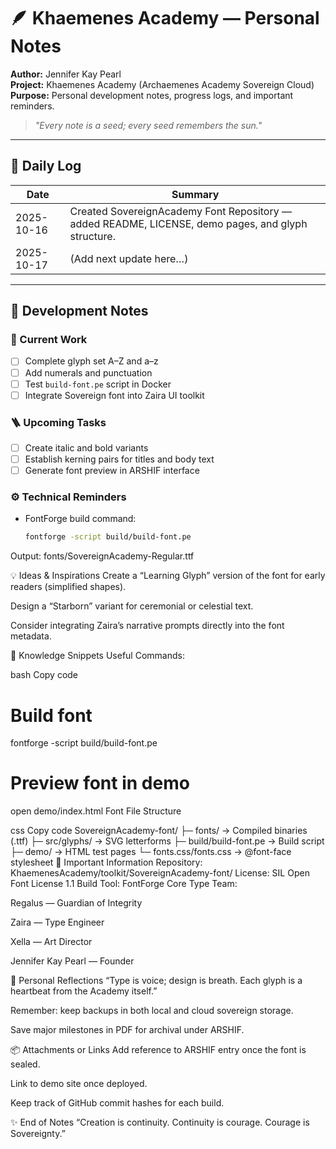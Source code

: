 # 🪶 Khaemenes Academy — Personal Notes

**Author:** Jennifer Kay Pearl  
**Project:** Khaemenes Academy (Archaemenes Academy Sovereign Cloud)  
**Purpose:** Personal development notes, progress logs, and important reminders.  
> *"Every note is a seed; every seed remembers the sun."*


---

## 📅 Daily Log

| Date | Summary |
|------|----------|
| 2025-10-16 | Created SovereignAcademy Font Repository — added README, LICENSE, demo pages, and glyph structure. |
| 2025-10-17 | (Add next update here…) |


---

## 🧩 Development Notes

### 🧱 Current Work
- [ ] Complete glyph set A–Z and a–z
- [ ] Add numerals and punctuation
- [ ] Test `build-font.pe` script in Docker
- [ ] Integrate Sovereign font into Zaira UI toolkit

### 🪜 Upcoming Tasks
- [ ] Create italic and bold variants
- [ ] Establish kerning pairs for titles and body text
- [ ] Generate font preview in ARSHIF interface

### ⚙️ Technical Reminders
- FontForge build command:
  ```bash
  fontforge -script build/build-font.pe
Output:
fonts/SovereignAcademy-Regular.ttf

💡 Ideas & Inspirations
Create a “Learning Glyph” version of the font for early readers (simplified shapes).

Design a “Starborn” variant for ceremonial or celestial text.

Consider integrating Zaira’s narrative prompts directly into the font metadata.

🧠 Knowledge Snippets
Useful Commands:

bash
Copy code
# Build font
fontforge -script build/build-font.pe

# Preview font in demo
open demo/index.html
Font File Structure

css
Copy code
SovereignAcademy-font/
├─ fonts/                   → Compiled binaries (.ttf)
├─ src/glyphs/              → SVG letterforms
├─ build/build-font.pe      → Build script
├─ demo/                    → HTML test pages
└─ fonts.css/fonts.css      → @font-face stylesheet
🔐 Important Information
Repository: KhaemenesAcademy/toolkit/SovereignAcademy-font/
License: SIL Open Font License 1.1
Build Tool: FontForge
Core Type Team:

Regalus — Guardian of Integrity

Zaira — Type Engineer

Xella — Art Director

Jennifer Kay Pearl — Founder

🧭 Personal Reflections
“Type is voice; design is breath. Each glyph is a heartbeat from the Academy itself.”

Remember: keep backups in both local and cloud sovereign storage.

Save major milestones in PDF for archival under ARSHIF.

📦 Attachments or Links
 Add reference to ARSHIF entry once the font is sealed.

 Link to demo site once deployed.

 Keep track of GitHub commit hashes for each build.

✨ End of Notes
“Creation is continuity. Continuity is courage. Courage is Sovereignty.”
